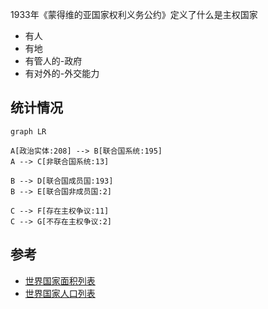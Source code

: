 1933年《蒙得维的亚国家权利义务公约》定义了什么是主权国家
- 有人
- 有地
- 有管人的-政府
- 有对外的-外交能力
## 统计情况

```mermaid
graph LR

A[政治实体:208] --> B[联合国系统:195]
A --> C[非联合国系统:13]

B --> D[联合国成员国:193]
B --> E[联合国非成员国:2]

C --> F[存在主权争议:11]
C --> G[不存在主权争议:2]

```


## 参考
-   [世界国家面积列表](https://zh.wikipedia.org/wiki/%E4%B8%96%E7%95%8C%E5%9C%8B%E5%AE%B6%E9%9D%A2%E7%A9%8D%E5%88%97%E8%A1%A8 "世界国家面积列表")
-   [世界国家人口列表](https://zh.wikipedia.org/wiki/%E4%B8%96%E7%95%8C%E5%9C%8B%E5%AE%B6%E4%BA%BA%E5%8F%A3%E5%88%97%E8%A1%A8 "世界国家人口列表")


